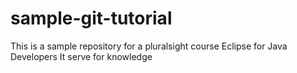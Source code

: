 # sample-git-tutorial
This is a sample repository for a pluralsight course Eclipse for Java Developers
It serve for knowledge

